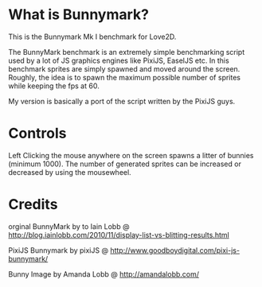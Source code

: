 What is Bunnymark?
================

This is the Bunnymark Mk I benchmark for Love2D.

The BunnyMark benchmark is an extremely simple benchmarking script used by a lot of JS graphics engines like PixiJS, EaselJS etc. In this benchmark sprites are simply spawned and moved around the screen. Roughly, the idea is to spawn the maximum possible number of sprites while keeping the fps at 60.

My version is basically a port of the script written by the PixiJS guys.

Controls
================
Left Clicking the mouse anywhere on the screen spawns a litter of bunnies (minimum 1000). The number of generated sprites can be increased or decreased by using the mousewheel.

Credits
================
orginal BunnyMark by to Iain Lobb @ http://blog.iainlobb.com/2010/11/display-list-vs-blitting-results.html

PixiJS Bunnymark by pixiJS @ http://www.goodboydigital.com/pixi-js-bunnymark/

Bunny Image by Amanda Lobb @ http://amandalobb.com/
